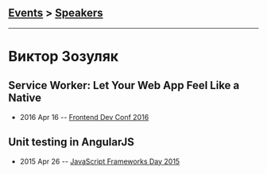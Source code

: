 ## [Events](../README.md) > [Speakers](../speakers.md)
---

# Виктор Зозуляк

## Service Worker: Let Your Web App Feel Like a Native
- 2016 Apr 16 -- [Frontend Dev Conf 2016](https://www.youtube.com/watch?v=s8zJeoRQ1AM)    
## Unit testing in AngularJS
- 2015 Apr 26 -- [JavaScript Frameworks Day 2015](https://frameworksdays.com/event/js-frameworks-day-2015/review/unit-testing-in-angularjs)    
